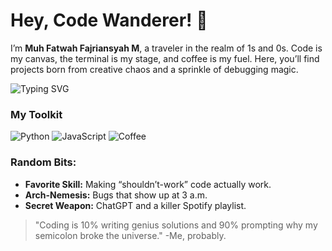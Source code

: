# Hey, Code Wanderer! 👾

I’m **Muh Fatwah Fajriansyah M**, a traveler in the realm of 1s and 0s. Code is my canvas, the terminal is my stage, and coffee is my fuel. Here, you’ll find projects born from creative chaos and a sprinkle of debugging magic.

![Typing SVG](https://readme-typing-svg.herokuapp.com?font=Fira+Code&color=%2300FF00&size=20&lines=Exploring+the+Binary+Wilderness;Painting+with+Code;Fueled+by+Coffee)

### My Toolkit
![Python](https://img.shields.io/badge/Python-3776AB?style=flat&logo=python&logoColor=white)
![JavaScript](https://img.shields.io/badge/JavaScript-F7DF1E?style=flat&logo=javascript&logoColor=black)
![Coffee](https://img.shields.io/badge/Coffee-Powered-6F4E37?style=flat)

### Random Bits:
- **Favorite Skill:** Making “shouldn’t-work” code actually work.
- **Arch-Nemesis:** Bugs that show up at 3 a.m.
- **Secret Weapon:** ChatGPT and a killer Spotify playlist.

> "Coding is 10% writing genius solutions and 90% prompting why my semicolon broke the universe."
> -Me, probably.
